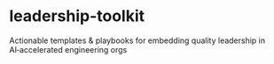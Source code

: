 # leadership-toolkit
Actionable templates &amp; playbooks for embedding quality leadership in AI‑accelerated engineering orgs
